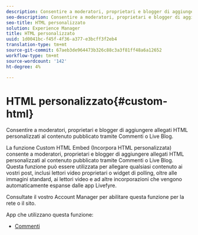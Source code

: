 ```yaml
---
description: Consentire a moderatori, proprietari e blogger di aggiungere allegati HTML personalizzati al contenuto pubblicato tramite Commenti o Live Blog.
seo-description: Consentire a moderatori, proprietari e blogger di aggiungere allegati HTML personalizzati al contenuto pubblicato tramite Commenti o Live Blog.
seo-title: HTML personalizzato
solution: Experience Manager
title: HTML personalizzato
uuid: 1d0041bc-f45f-4f36-a377-e3bcff3f2eb4
translation-type: tm+mt
source-git-commit: 67aeb3de964473b326c88c3a3f81ff48a6a12652
workflow-type: tm+mt
source-wordcount: '142'
ht-degree: 4%

---
```



# HTML personalizzato{#custom-html}

Consentire a moderatori, proprietari e blogger di aggiungere allegati HTML personalizzati al contenuto pubblicato tramite Commenti o Live Blog.

La funzione Custom HTML Embed (Incorpora HTML personalizzata) consente a moderatori, proprietari e blogger di aggiungere allegati HTML personalizzati al contenuto pubblicato tramite Commenti o Live Blog. Questa funzione può essere utilizzata per allegare qualsiasi contenuto ai vostri post, inclusi lettori video proprietari o widget di polling, oltre alle immagini standard, ai lettori video e ad altre incorporazioni che vengono automaticamente espanse dalle app Livefyre.

Consultate il vostro Account Manager per abilitare questa funzione per la rete o il sito.

App che utilizzano questa funzione:

* [Commenti](/help/using/c-about-apps/c-comments/c-comments.md)


